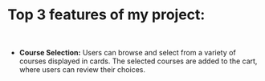 <h1>Top 3 features of my project:</h1><br/>
<ul>
  <li><b>Course Selection:</b> Users can browse and select from a variety of courses displayed in cards. The selected courses are added to the cart, where users can review their choices.</li>
</ul>
